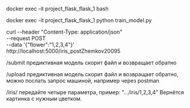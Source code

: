 docker exec -it project_flask_flask_1 bash

docker exec -it project_flask_flask_1 python train_model.py

curl --header "Content-Type: application/json" \
  --request POST \
  --data '{"flower":"1,2,3,4"}' \
  http://localhost:5000/iris_postZhemkov20095
  
  /submit
предиктивная модель скорит файл и возвращает обратно

/upload
предиктивная модель скорит файл и возвращает обратно, можно послать запрос машиной, например через postman

/iris/<param>
передайте четыре параметра, пример: ".../iris/1,2,3,4" Вернётся картинка с нужным цветком.
